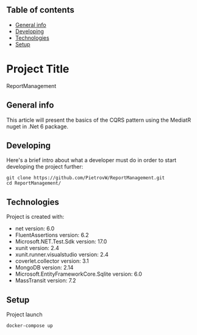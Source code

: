 ## Table of contents
* [General info](#general-info)
* [Developing](#developing)
* [Technologies](#technologies)
* [Setup](#setup)


# Project Title
 ReportManagement

 
   
 ## General info
This article will present the basics of the CQRS pattern using the MediatR nuget in .Net 6 package.

## Developing

Here's a brief intro about what a developer must do in order to start developing
the project further:

```shell
git clone https://github.com/PietrovW/ReportManagement.git
cd ReportManagement/
```

## Technologies
Project is created with:
* net version: 6.0
* FluentAssertions version: 6.2
* Microsoft.NET.Test.Sdk version: 17.0
* xunit version: 2.4
* xunit.runner.visualstudio version: 2.4
* coverlet.collector version: 3.1
* MongoDB version: 2.14
* Microsoft.EntityFrameworkCore.Sqlite version: 6.0 
* MassTransit version: 7.2

## Setup
Project launch
```
docker-compose up
```
